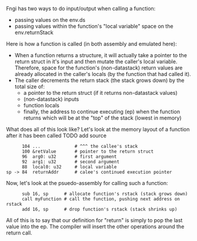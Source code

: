 
Fngi has two ways to do input/output when calling a function:
- passing values on the env.ds
- passing values within the function's "local variable" space on the env.returnStack

Here is how a function is called (in both assembly and emulated here):
- When a function returns a structure, it will actually take a pointer to the
  return struct in it's input and then mutate the caller's local variable.
  Therefore, space for the function's (non-datastack) return values are
  already allocated in the caller's locals (by the function that had called
  it).
- The caller decrements the return stack (the stack grows down) by the total
  size of:
  - a pointer to the return struct (if it returns non-datastack values)
  - (non-datastack) inputs
  - function locals
  - finally, the address to continue executing (ep) when the function returns
    which will be at the "top" of the stack (lowest in memory)

What does all of this look like? Let's look at the memory layout of a function
after it has been called TODO add source

          104 ...             # ^^^ the callee's stack
          100 &retValue       # pointer to the return struct
          96  arg0: u32       # first argument
          92  arg1: u32       # second argument
          88  local0: u32     # local variable
    sp -> 84  returnAddr      # calee's continued execution pointer

Now, let's look at the psuedo-assembly for calling such a function:

          sub 16, sp      # allocate function's rstack (stack grows down)
          call myFunction # call the function, pushing next address on rstack
          add 16, sp      # drop function's rstack (stack shrinks up)

All of this is to say that our definition for "return" is simply to
pop the last value into the ep. The compiler will insert the other
operations around the return call.
